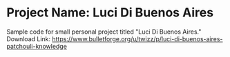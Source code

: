 # Project Name: Luci Di Buenos Aires
Sample code for small personal project titled "Luci Di Buenos Aires."
<br />Download Link: https://www.bulletforge.org/u/twizz/p/luci-di-buenos-aires-patchouli-knowledge
